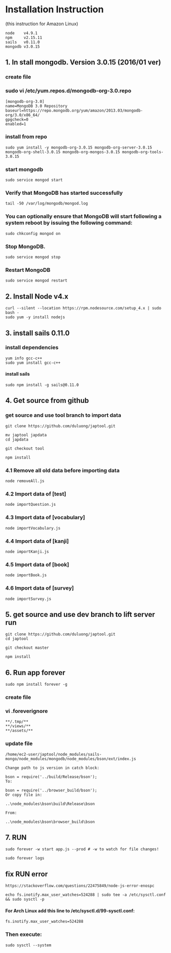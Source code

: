 # Installation Instruction
(this instruction for Amazon Linux)

	node 	v4.9.1
	npm 	v2.15.11
	sails 	v0.11.0
	mongodb	v3.0.15
		

## 1. In stall mongodb. Version 3.0.15 (2016/01 ver)

### create file
### sudo vi /etc/yum.repos.d/mongodb-org-3.0.repo
	[mongodb-org-3.0]
	name=MongoDB 3.0 Repository
	baseurl=https://repo.mongodb.org/yum/amazon/2013.03/mongodb-org/3.0/x86_64/
	gpgcheck=0
	enabled=1


### install from repo
	sudo yum install -y mongodb-org-3.0.15 mongodb-org-server-3.0.15 mongodb-org-shell-3.0.15 mongodb-org-mongos-3.0.15 mongodb-org-tools-3.0.15


### start mongodb
	sudo service mongod start

### Verify that MongoDB has started successfully
	tail -50 /var/log/mongodb/mongod.log

### You can optionally ensure that MongoDB will start following a system reboot by issuing the following command:
	sudo chkconfig mongod on

### Stop MongoDB.
	sudo service mongod stop

### Restart MongoDB
	sudo service mongod restart


## 2. Install Node v4.x
	curl --silent --location https://rpm.nodesource.com/setup_4.x | sudo bash -
	sudo yum -y install nodejs


## 3. install sails 0.11.0

### install dependencies
	yum info gcc-c++
	sudo yum install gcc-c++

#### install sails
	sudo npm install -g sails@0.11.0


## 4. Get source from github

### get source and use tool branch to import data
	git clone https://github.com/duluong/japtool.git

	mv japtool japdata
	cd japdata

	git checkout tool

	npm install

### 4.1 Remove all old data before importing data
	node removeAll.js 
### 4.2 Import data of [test] 
	node importQuestion.js 
### 4.3 Import data of [vocabulary]
	node importVocabulary.js 
### 4.4 Import data of [kanji]
	node importKanji.js 
### 4.5 Import data of [book]
	node importBook.js 
### 4.6 Import data of [survey]
	node importSurvey.js 


## 5. get source and use dev branch to lift server run
	git clone https://github.com/duluong/japtool.git
	cd japtool

	git checkout master

	npm install



## 6. Run app forever
	sudo npm install forever -g

### create file
### vi .foreverignore
	**/.tmp/**
	**/views/**
	**/assets/**



### update file
	/home/ec2-user/japtool/node_modules/sails-mongo/node_modules/mongodb/node_modules/bson/ext/index.js

	Change path to js version in catch block:

	bson = require('../build/Release/bson');
	To:

	bson = require('../browser_build/bson');
	Or copy file in:

	..\node_modules\bson\build\Release\bson

	From:

	..\node_modules\bson\browser_build\bson


## 7. RUN
	sudo forever -w start app.js --prod # -w to watch for file changes!

	sudo forever logs



## fix RUN error
	https://stackoverflow.com/questions/22475849/node-js-error-enospc

	echo fs.inotify.max_user_watches=524288 | sudo tee -a /etc/sysctl.conf && sudo sysctl -p

#### For Arch Linux add this line to /etc/sysctl.d/99-sysctl.conf:

	fs.inotify.max_user_watches=524288

### Then execute:
	sudo sysctl --system
